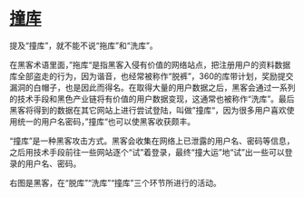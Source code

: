 # [撞库](https://baike.baidu.com/item/%E6%92%9E%E5%BA%93/16480882)

提及“撞库”，就不能不说“拖库”和“洗库”。

在黑客术语里面，”拖库“是指黑客入侵有价值的网络站点，把注册用户的资料数据库全部盗走的行为，因为谐音，也经常被称作“脱裤”，360的库带计划，奖励提交漏洞的白帽子，也是因此而得名。在取得大量的用户数据之后，黑客会通过一系列的技术手段和黑色产业链将有价值的用户数据变现，这通常也被称作“洗库”。最后黑客将得到的数据在其它网站上进行尝试登陆，叫做”撞库“，因为很多用户喜欢使用统一的用户名密码，”撞库“也可以使黑客收获颇丰。

“撞库”是一种黑客攻击方式。黑客会收集在网络上已泄露的用户名、密码等信息，之后用技术手段前往一些网站逐个“试”着登录，最终“撞大运”地“试”出一些可以登录的用户名、密码。

右图是黑客，在“脱库”“洗库”“撞库”三个环节所进行的活动。
